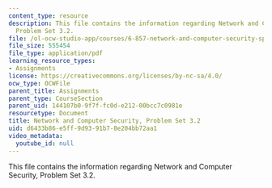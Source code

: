 ```yaml
---
content_type: resource
description: This file contains the information regarding Network and Computer Security,
  Problem Set 3.2.
file: /ol-ocw-studio-app/courses/6-857-network-and-computer-security-spring-2014/d6433b86e5ff9d9391b78e204bb72aa1_MIT6_857S14_3.2.pdf
file_size: 555454
file_type: application/pdf
learning_resource_types:
- Assignments
license: https://creativecommons.org/licenses/by-nc-sa/4.0/
ocw_type: OCWFile
parent_title: Assignments
parent_type: CourseSection
parent_uid: 144107b0-9f7f-fc0d-e212-00bcc7c0981e
resourcetype: Document
title: Network and Computer Security, Problem Set 3.2
uid: d6433b86-e5ff-9d93-91b7-8e204bb72aa1
video_metadata:
  youtube_id: null
---
```

This file contains the information regarding Network and Computer Security, Problem Set 3.2.